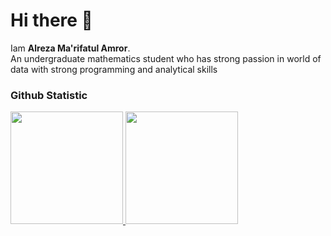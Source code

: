 <!--
**AlrezaAmror/AlrezaAmror** is a ✨ _special_ ✨ repository because its `README.md` (this file) appears on your GitHub profile.

Here are some ideas to get you started:

- 🔭 I’m currently working on ...
- 🌱 I’m currently learning ...
- 👯 I’m looking to collaborate on ...
- 🤔 I’m looking for help with ...
- 💬 Ask me about ...
- 📫 How to reach me: ...
- 😄 Pronouns: ...
- ⚡ Fun fact: ...
-->

# Hi there 👋
 
Iam **Alreza Ma\'rifatul Amror**.<br>
An undergraduate mathematics student who has strong passion in world of data with strong programming and analytical skills<br>
 
### Github Statistic
<p align="left">
<a href="https://github.com/AlrezaAmror">
  <img height="180em" src="https://github-readme-stats-eight-theta.vercel.app/api?username=AlrezaAmror&show_icons=true&theme=algolia&include_all_commits=true&count_private=true"/>
  <img height="180em" src="https://github-readme-stats-eight-theta.vercel.app/api/top-langs/?username=AlrezaAmror&layout=compact&layout=compact&theme=algolia"/>
</a>
</p>
